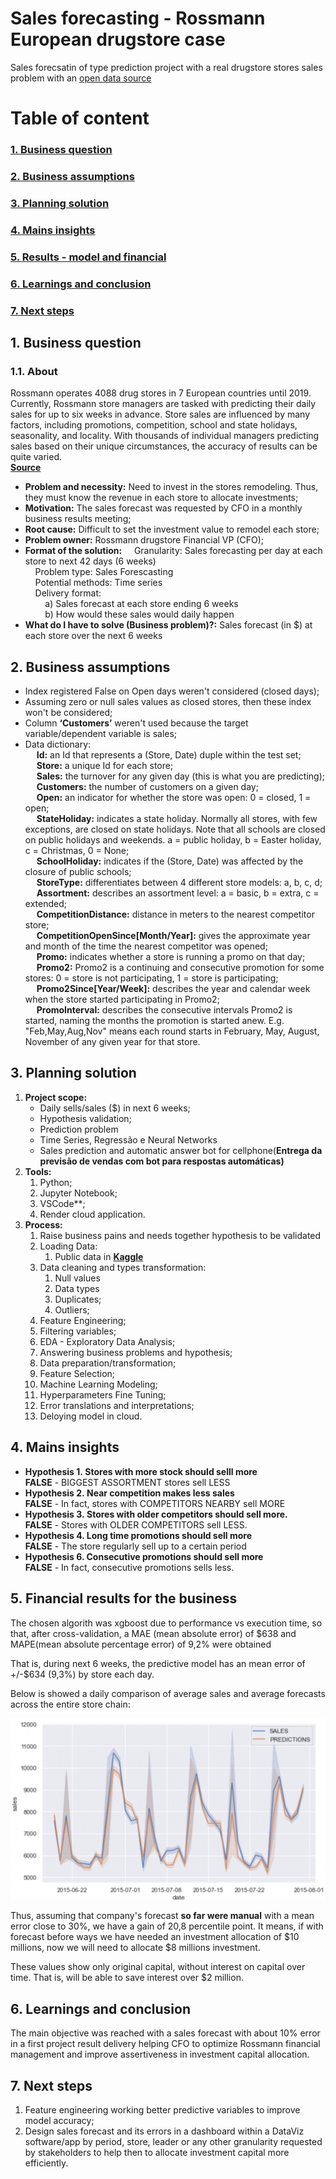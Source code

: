 # **Sales forecasting  - Rossmann European drugstore case**

Sales forecsatin of type prediction project with a real drugstore stores sales problem with an [open data source ](https://www.kaggle.com/competitions/rossmann-store-sales/overview/description)

# **Table of content**
### [1. Business question](https://github.com/StadnikDD/Drugstore-Sales-Forecast/edit/main/README.md#1-business-question) <br />
### [2. Business assumptions](https://github.com/StadnikDD/Drugstore-Sales-Forecast/edit/main/README.md#2-business-assumptions) <br />
### [3. Planning solution](https://github.com/StadnikDD/Drugstore-Sales-Forecast/edit/main/README.md#3-planning-solution) <br />
### [4. Mains insights](https://github.com/StadnikDD/Drugstore-Sales-Forecast/edit/main/README.md#4-mains-insights) <br />
### [5. Results - model and financial](https://github.com/StadnikDD/Drugstore-Sales-Forecast/edit/main/README.md#5-financial-results-for-the-business) <br />
### [6. Learnings and conclusion](https://github.com/StadnikDD/Drugstore-Sales-Forecast/edit/main/README.md#6-learnings-and-conclusion) <br />
### [7. Next steps](https://github.com/StadnikDD/Drugstore-Sales-Forecast/edit/main/README.md#7-next-steps) <br />


## **1. Business question**

### **1.1. About**
Rossmann operates 4088 drug stores in 7 European countries until 2019. Currently, Rossmann store managers are tasked with predicting their daily sales for up to six weeks in advance. Store sales are influenced by many factors, including promotions, competition, school and state holidays, seasonality, and locality. With thousands of individual managers predicting sales based on their unique circumstances, the accuracy of results can be quite varied. <br />
**[Source](https://www.statista.com/statistics/921492/top-personal-care-retailers-store-numbers/)**

- **Problem and necessity:** Need to invest in the stores remodeling. Thus, they must know the revenue in each store to allocate investments;
- **Motivation:** The sales forecast was requested by CFO in a monthly business results meeting;
- **Root cause:** Difficult to set the investment value to remodel each store;
- **Problem owner:** Rossmann drugstore Financial VP (CFO);
- **Format of the solution:**
    Granularity: Sales forecasting per day at each store to next 42 days (6 weeks) <br />
    Problem type: Sales Forescasting <br />
    Potential methods: Time series <br />
    Delivery format: <br />
        a) Sales forecast at each store ending 6 weeks <br />
        b) How would these sales would daily happen
- **What do I have to solve (Business problem)?:** Sales forecast (in $) at each store over the next 6 weeks

## **2. Business assumptions**

- Index registered False on Open days weren't considered (closed days);
- Assuming zero or null sales values as closed stores, then these index won't be considered;
- Column **‘Customers’** weren't used because the target variable/dependent variable is sales;
- Data dictionary: <br />
&emsp;    **Id:** an Id that represents a (Store, Date) duple within the test set; <br />
&emsp;    **Store:** a unique Id for each store; <br />
&emsp;    **Sales:** the turnover for any given day (this is what you are predicting); <br />
&emsp;    **Customers:** the number of customers on a given day; <br />
&emsp;    **Open:** an indicator for whether the store was open: 0 = closed, 1 = open; <br />
&emsp;    **StateHoliday:** indicates a state holiday. Normally all stores, with few exceptions, are closed on state holidays. Note that all schools are closed on public holidays and weekends. a = public holiday, b = Easter holiday, c = Christmas, 0 = None; <br />
&emsp;    **SchoolHoliday:** indicates if the (Store, Date) was affected by the closure of public schools; <br />
&emsp;    **StoreType:** differentiates between 4 different store models: a, b, c, d; <br />
&emsp;    **Assortment:** describes an assortment level: a = basic, b = extra, c = extended; <br />
&emsp;    **CompetitionDistance:** distance in meters to the nearest competitor store; <br />
&emsp;    **CompetitionOpenSince[Month/Year]:** gives the approximate year and month of the time the nearest competitor was opened; <br />
&emsp;    **Promo:** indicates whether a store is running a promo on that day; <br />
&emsp;    **Promo2:** Promo2 is a continuing and consecutive promotion for some stores: 0 = store is not participating, 1 = store is participating; <br />
&emsp;    **Promo2Since[Year/Week]:** describes the year and calendar week when the store started participating in Promo2; <br />
&emsp;    **PromoInterval:** describes the consecutive intervals Promo2 is started, naming the months the promotion is started anew. E.g.
"Feb,May,Aug,Nov" means each round starts in February, May, August, November of any given year for that store.

## **3. Planning solution**

1. **Project scope:**
    - Daily sells/sales ($) in next 6 weeks;
    - Hypothesis validation;
    - Prediction problem
    - Time Series, Regressão e Neural Networks
    - Sales prediction and automatic answer bot for cellphone(**Entrega da previsão de vendas com bot para respostas automáticas)**
2. **Tools:**
    1. Python;
    2. Jupyter Notebook;
    3. VSCode**;
    4. Render cloud application.
3. **Process:**
    1. Raise business pains and needs together hypothesis to be validated
    2. Loading Data:
        1. Public data in **[Kaggle](https://www.kaggle.com/competitions/rossmann-store-sales/data)**
    3. Data cleaning and types transformation:
        1. Null values
        2. Data types
        3. Duplicates;
        4. Outliers;
    4. Feature Engineering;
    5. Filtering variables;
    6. EDA - Exploratory Data Analysis;
    7. Answering business problems and hypothesis;
    8. Data preparation/transformation;
    9. Feature Selection;
    10. Machine Learning Modeling;
    11. Hyperparameters Fine Tuning;
    12. Error translations and interpretations;
    13. Deloying model in cloud.
    
    
## **4. Mains insights**

- **Hypothesis 1. Stores with more stock should selll more <br />
FALSE** - BIGGEST ASSORTMENT stores sell LESS
- **Hypothesis  2. Near competition makes less sales <br />
FALSE** - In fact, stores with COMPETITORS NEARBY sell MORE <br />
- **Hypothesis  3. Stores with older competitors should sell more. <br />
FALSE** - Stores with OLDER COMPETITORS sell LESS. <br />
- **Hypothesis 4. Long time promotions should sell more <br />
FALSE** - The store regularly sell up to a certain period <br />
- **Hypothesis  6. Consecutive promotions should sell more <br />
FALSE** - In fact, consecutive promotions sells less. <br />



## **5. Financial results for the business**

The chosen algorith was xgboost due to performance vs execution time, so that, after cross-validation, a MAE (mean absolute error) of $638 and MAPE(mean absolute percentage error) of 9,2% were obtained

That is, during next 6 weeks, the predictive model has an mean error of +/-$634 (9,3%) by store each day.

Below is showed a daily comparison of average sales and average forecasts across the entire store chain:

![](img/sales_vs_prediction_per_day.png)

Thus, assuming that company's forecast **so far were manual** with a mean error close to 30%, we have a gain of 20,8 percentile point. It means, if with forecast before ways we have needed an investment allocation of $10 millions, now we will need to allocate $8 millions investment.

These values show only original capital, without interest on capital over time. That is, will be able to save interest over $2 million.


## **6. Learnings and conclusion**

The main objective was reached with a sales forecast with about 10% error in a first project result delivery helping CFO to optimize Rossmann financial management and improve assertiveness in investment capital allocation.

## **7. Next steps**

1. Feature engineering working better predictive variables to improve model accuracy;
2. Design sales forecast and its errors in a dashboard within a DataViz software/app by period, store, leader or any other granularity requested by stakeholders to help then to allocate investment capital more efficiently.